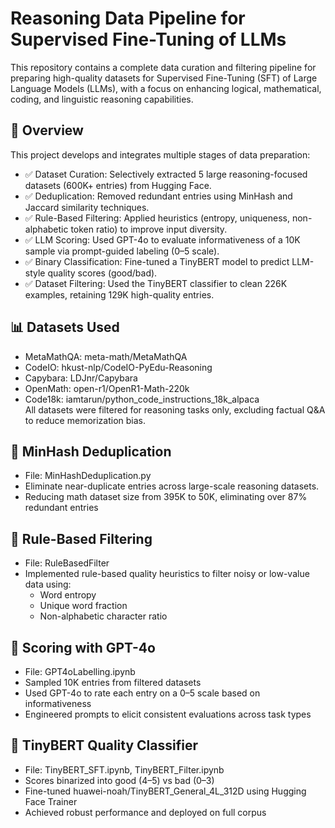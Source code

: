 # Reasoning Data Pipeline for Supervised Fine-Tuning of LLMs
This repository contains a complete data curation and filtering pipeline for preparing high-quality datasets for Supervised Fine-Tuning (SFT) of Large Language Models (LLMs), with a focus on enhancing logical, mathematical, coding, and linguistic reasoning capabilities.


## 🚀 Overview

This project develops and integrates multiple stages of data preparation:

- ✅ Dataset Curation: Selectively extracted 5 large reasoning-focused datasets (600K+ entries) from Hugging Face.
- ✅ Deduplication: Removed redundant entries using MinHash and Jaccard similarity techniques.
- ✅ Rule-Based Filtering: Applied heuristics (entropy, uniqueness, non-alphabetic token ratio) to improve input diversity.
- ✅ LLM Scoring: Used GPT-4o to evaluate informativeness of a 10K sample via prompt-guided labeling (0–5 scale).
- ✅ Binary Classification: Fine-tuned a TinyBERT model to predict LLM-style quality scores (good/bad).
- ✅ Dataset Filtering: Used the TinyBERT classifier to clean 226K examples, retaining 129K high-quality entries.



## 📊 Datasets Used
- MetaMathQA: meta-math/MetaMathQA
- CodeIO: hkust-nlp/CodeIO-PyEdu-Reasoning
- Capybara: LDJnr/Capybara
- OpenMath: open-r1/OpenR1-Math-220k
- Code18k: iamtarun/python_code_instructions_18k_alpaca  
All datasets were filtered for reasoning tasks only, excluding factual Q&A to reduce memorization bias.

## 🧹 MinHash Deduplication
- File: MinHashDeduplication.py
- Eliminate near-duplicate entries across large-scale reasoning datasets.
- Reducing math dataset size from 395K to 50K, eliminating over 87% redundant entries 

## 🧾 Rule-Based Filtering
- File: RuleBasedFilter
- Implemented rule-based quality heuristics to filter noisy or low-value data using:
  - Word entropy
  - Unique word fraction
  - Non-alphabetic character ratio

## 🧪 Scoring with GPT-4o
- File: GPT4oLabelling.ipynb
- Sampled 10K entries from filtered datasets
- Used GPT-4o to rate each entry on a 0–5 scale based on informativeness
- Engineered prompts to elicit consistent evaluations across task types


## 🤖 TinyBERT Quality Classifier
- File: TinyBERT_SFT.ipynb, TinyBERT_Filter.ipynb
- Scores binarized into good (4–5) vs bad (0–3)
- Fine-tuned huawei-noah/TinyBERT_General_4L_312D using Hugging Face Trainer
- Achieved robust performance and deployed on full corpus

